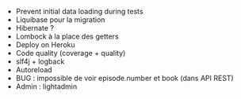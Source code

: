- Prevent initial data loading during tests
- Liquibase pour la migration
- Hibernate ?
- Lombock à la place des getters
- Deploy on Heroku
- Code quality (coverage + quality)
- slf4j + logback
- Autoreload
- BUG : impossible de voir episode.number et book (dans API REST)
- Admin : lightadmin
